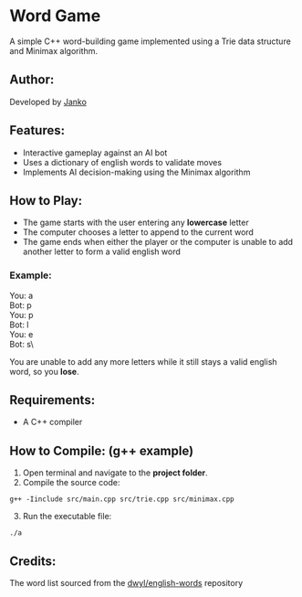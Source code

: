 # Word Game

A simple C++ word-building game implemented using a Trie data structure and Minimax algorithm.

## Author:

Developed by [Janko](https://github.com/jankoczanik)

## Features:

- Interactive gameplay against an AI bot
- Uses a dictionary of english words to validate moves
- Implements AI decision-making using the Minimax algorithm

## How to Play:

- The game starts with the user entering any **lowercase** letter
- The computer chooses a letter to append to the current word
- The game ends when either the player or the computer is unable to add another letter to form a valid english word

### Example:

You: a\
Bot: p\
You: p\
Bot: l\
You: e\
Bot: s\

You are unable to add any more letters while it still stays a valid english word, so you **lose**.

## Requirements:

- A C++ compiler

## How to Compile: (g++ example)

1. Open terminal and navigate to the **project folder**.
2. Compile the source code:

`g++ -Iinclude src/main.cpp src/trie.cpp src/minimax.cpp`

3. Run the executable file:

`./a`

## Credits:

The word list sourced from the [dwyl/english-words](https://github.com/dwyl/english-words) repository